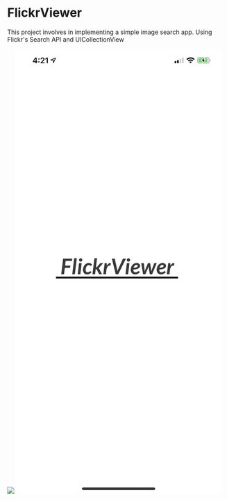# FlickrViewer
This project involves in implementing a simple image search app. Using Flickr's Search API and UICollectionView

![](flickrviewergif.gif)
![](flickrviewer_logo.jpg)
